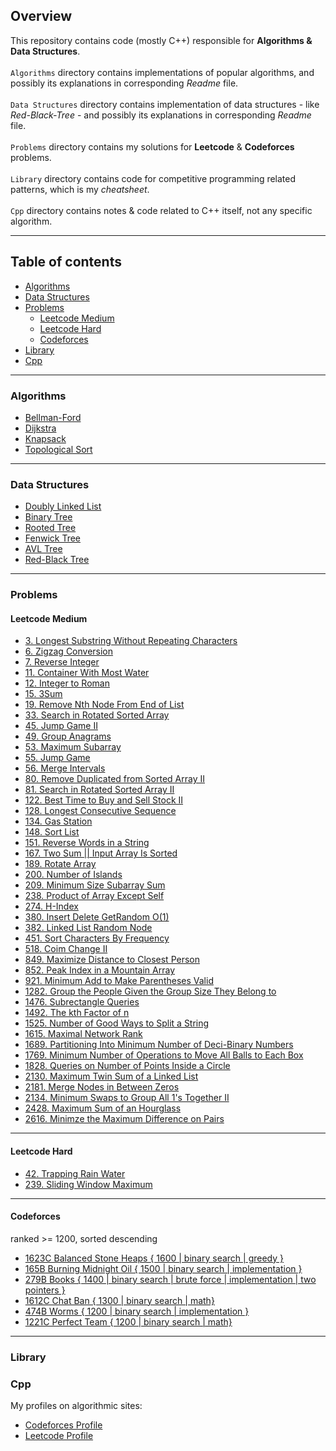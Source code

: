 ## Overview

This repository contains code (mostly C++) responsible 
for **Algorithms & Data Structures**. <br><br>
`Algorithms` directory contains implementations of popular algorithms, and possibly its explanations in corresponding *Readme* file. <br><br>
`Data Structures` directory contains implementation of data structures - like *Red-Black-Tree* - and possibly its explanations in corresponding *Readme* file. <br><br>
`Problems` directory contains my solutions for **Leetcode** & **Codeforces** problems. <br><br>
`Library` directory contains code for competitive programming related patterns, which is my *cheatsheet*. <br><br>
`Cpp` directory contains notes & code related to C++ itself, not any specific algorithm.

---

## Table of contents
- [Algorithms](https://github.com/wzslr321/algorithms_and_data_structures/tree/main#algorithms)
- [Data Structures](https://github.com/wzslr321/algorithms_and_data_structures/tree/main#data-structures)
- [Problems](https://github.com/wzslr321/algorithms_and_data_structures/tree/main#problems)
  - [Leetcode Medium](https://github.com/wzslr321/algorithms_and_data_structures/tree/main#leetcode-medium)
  - [Leetcode Hard](https://github.com/wzslr321/algorithms_and_data_structures/tree/main#leetcode-hard)
  - [Codeforces](https://github.com/wzslr321/algorithms_and_data_structures/tree/main#codeforces) 
- [Library](https://github.com/wzslr321/algorithms_and_data_structures/tree/main#library)
- [Cpp](https://github.com/wzslr321/algorithms_and_data_structures/tree/main#cpp)


---

### Algorithms
- [Bellman-Ford](https://github.com/wzslr321/algorithms_and_data_structures/tree/main/algorithms/bellman_ford)
- [Dijkstra](https://github.com/wzslr321/algorithms_and_data_structures/tree/main/algorithms/dijkstra)
- [Knapsack](https://github.com/wzslr321/algorithms_and_data_structures/tree/main/algorithms/knapsack)
- [Topological Sort](https://github.com/wzslr321/algorithms_and_data_structures/tree/main/algorithms/topological_sort)

---

### Data Structures
- [Doubly Linked List](https://github.com/wzslr321/algorithms_and_data_structures/tree/main/data_structures/doubly_linked_list)
- [Binary Tree](https://github.com/wzslr321/algorithms_and_data_structures/tree/main/data_structures/binary_tree)
- [Rooted Tree](https://github.com/wzslr321/algorithms_and_data_structures/tree/main/data_structures/better_rooted_tree)
- [Fenwick Tree](https://github.com/wzslr321/algorithms_and_data_structures/tree/main/data_structures/fenwick_tree)
- [AVL Tree](https://github.com/wzslr321/algorithms_and_data_structures/tree/main/data_structures/avl_tree)
- [Red-Black Tree](https://github.com/wzslr321/algorithms_and_data_structures/tree/main/data_structures/red_black_tree)

---

### Problems

####  Leetcode Medium 

- [3. Longest Substring Without Repeating Characters](https://github.com/wzslr321/algorithms_and_data_structures/tree/main/problems/leetcode-3) 
- [6. Zigzag Conversion](https://github.com/wzslr321/algorithms_and_data_structures/tree/main/problems/leetcode-6) 
- [7. Reverse Integer](https://github.com/wzslr321/algorithms_and_data_structures/tree/main/problems/leetcode-7)  
- [11. Container With Most Water](https://github.com/wzslr321/algorithms_and_data_structures/tree/main/problems/leetcode-11) 
- [12. Integer to Roman](https://github.com/wzslr321/algorithms_and_data_structures/tree/main/problems/leetcode-12) 
- [15. 3Sum](https://github.com/wzslr321/algorithms_and_data_structures/tree/main/problems/leetcode-15) 
- [19. Remove Nth Node From End of List](https://github.com/wzslr321/algorithms_and_data_structures/tree/main/problems/leetcode-19)
- [33. Search in Rotated Sorted Array](https://github.com/wzslr321/algorithms_and_data_structures/tree/main/problems/leetcode-33)
- [45. Jump Game II](https://github.com/wzslr321/algorithms_and_data_structures/tree/main/problems/leetcode-45)
- [49. Group Anagrams](https://github.com/wzslr321/algorithms_and_data_structures/tree/main/problems/leetcode-49)
- [53. Maximum Subarray](https://github.com/wzslr321/algorithms_and_data_structures/tree/main/problems/leetcode-53)
- [55. Jump Game](https://github.com/wzslr321/algorithms_and_data_structures/tree/main/problems/leetcode-55)
- [56. Merge Intervals](https://github.com/wzslr321/algorithms_and_data_structures/tree/main/problems/leetcode-56)
- [80. Remove Duplicated from Sorted Array II](https://github.com/wzslr321/algorithms_and_data_structures/tree/main/problems/leetcode-80)
- [81. Search in Rotated Sorted Array II](https://github.com/wzslr321/algorithms_and_data_structures/tree/main/problems/leetcode-81)
- [122. Best Time to Buy and Sell Stock II](https://github.com/wzslr321/algorithms_and_data_structures/tree/main/problems/leetcode-122)
- [128. Longest Consecutive Sequence](https://github.com/wzslr321/algorithms_and_data_structures/tree/main/problems/leetcode-128)
- [134. Gas Station](https://github.com/wzslr321/algorithms_and_data_structures/tree/main/problems/leetcode-134)
- [148. Sort List](https://github.com/wzslr321/algorithms_and_data_structures/tree/main/problems/leetcode-148) 
- [151. Reverse Words in a String](https://github.com/wzslr321/algorithms_and_data_structures/tree/main/problems/leetcode-151)
- [167. Two Sum || Input Array Is Sorted](https://github.com/wzslr321/algorithms_and_data_structures/tree/main/problems/leetcode-167)
- [189. Rotate Array](https://github.com/wzslr321/algorithms_and_data_structures/tree/main/problems/leetcode-189)
- [200. Number of Islands](https://github.com/wzslr321/algorithms_and_data_structures/tree/main/problems/leetcode-200)
- [209. Minimum Size Subarray Sum](https://github.com/wzslr321/algorithms_and_data_structures/tree/main/problems/leetcode-209)
- [238. Product of Array Except Self](https://github.com/wzslr321/algorithms_and_data_structures/tree/main/problems/leetcode-238)
- [274. H-Index](https://github.com/wzslr321/algorithms_and_data_structures/tree/main/problems/leetcode-274)
- [380. Insert Delete GetRandom O(1)](https://github.com/wzslr321/algorithms_and_data_structures/tree/main/problems/leetcode-380)
- [382. Linked List Random Node](https://github.com/wzslr321/algorithms_and_data_structures/tree/main/problems/leetcode-382)
- [451. Sort Characters By Frequency](https://github.com/wzslr321/algorithms_and_data_structures/tree/main/problems/leetcode-451)
- [518. Coim Change II](https://github.com/wzslr321/algorithms_and_data_structures/tree/main/problems/leetcode-518)
- [849. Maximize Distance to Closest Person](https://github.com/wzslr321/algorithms_and_data_structures/tree/main/problems/leetcode-849)
- [852. Peak Index in a Mountain Array](https://github.com/wzslr321/algorithms_and_data_structures/tree/main/problems/leetcode-852)
- [921. Minimum Add to Make Parentheses Valid](https://github.com/wzslr321/algorithms_and_data_structures/tree/main/problems/leetcode-921)
- [1282. Group the People Given the Group Size They Belong to](https://github.com/wzslr321/algorithms_and_data_structures/tree/main/problems/leetcode-1282)
- [1476. Subrectangle Queries](https://github.com/wzslr321/algorithms_and_data_structures/tree/main/problems/leetcode-1476)
- [1492. The kth Factor of n](https://github.com/wzslr321/algorithms_and_data_structures/tree/main/problems/leetcode-1492)
- [1525. Number of Good Ways to Split a String](https://github.com/wzslr321/algorithms_and_data_structures/tree/main/problems/leetcode-1525)
- [1615. Maximal Network Rank](https://github.com/wzslr321/algorithms_and_data_structures/tree/main/problems/leetcode-1615)
- [1689. Partitioning Into Minimum Number of Deci-Binary Numbers](https://github.com/wzslr321/algorithms_and_data_structures/tree/main/problems/leetcode-1689)
- [1769. Minimum Number of Operations to Move All Balls to Each Box](https://github.com/wzslr321/algorithms_and_data_structures/tree/main/problems/leetcode-1769)
- [1828. Queries on Number of Points Inside a Circle](https://github.com/wzslr321/algorithms_and_data_structures/tree/main/problems/leetcode-1828)
- [2130. Maximum Twin Sum of a Linked List](https://github.com/wzslr321/algorithms_and_data_structures/tree/main/problems/leetcode-2130)
- [2181. Merge Nodes in Between Zeros](https://github.com/wzslr321/algorithms_and_data_structures/tree/main/problems/leetcode-2181)
- [2134. Minimum Swaps to Group All 1's Together II](https://github.com/wzslr321/algorithms_and_data_structures/tree/main/problems/leetcode-2134)
- [2428. Maximum Sum of an Hourglass](https://github.com/wzslr321/algorithms_and_data_structures/tree/main/problems/leetcode-2428)
- [2616. Minimze the Maximum Difference on Pairs](https://github.com/wzslr321/algorithms_and_data_structures/tree/main/problems/leetcode-2616)

---

#### Leetcode Hard

- [42. Trapping Rain Water](https://github.com/wzslr321/algorithms_and_data_structures/tree/main/problems/leetcode-42)
- [239. Sliding Window Maximum](https://github.com/wzslr321/algorithms_and_data_structures/tree/main/problems/leetcode-239)

---

#### Codeforces
ranked >= 1200, sorted descending


- [1623C Balanced Stone Heaps { 1600 | binary search | greedy }](https://github.com/wzslr321/algorithms_and_data_structures/tree/main/problems/codeforces-1623c)
- [165B Burning Midnight Oil { 1500 | binary search | implementation }](https://github.com/wzslr321/algorithms_and_data_structures/tree/main/problems/codeforces-165b/) 
- [279B Books { 1400 | binary search | brute force | implementation | two pointers }](https://github.com/wzslr321/algorithms_and_data_structures/tree/main/problems/codeforces-279b)
- [1612C Chat Ban { 1300 | binary search | math}](https://github.com/wzslr321/algorithms_and_data_structures/tree/main/problems/codeforces-1612c)
- [474B Worms { 1200 | binary search | implementation }](https://github.com/wzslr321/algorithms_and_data_structures/tree/main/problems/codeforces-474b)
- [1221C Perfect Team { 1200 | binary search | math}](https://github.com/wzslr321/algorithms_and_data_structures/tree/main/problems/codeforces-1221c)

---

### Library

### Cpp



My profiles on algorithmic sites:

- [Codeforces Profile](https://codeforces.com/profile/Creatix)
- [Leetcode Profile](https://leetcode.com/wzslr321)
